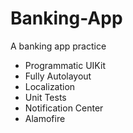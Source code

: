 # Banking-App
A banking app practice

- Programmatic UIKit
- Fully Autolayout
- Localization
- Unit Tests
- Notification Center
- Alamofire
